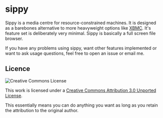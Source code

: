 # sippy

Sippy is a media centre for resource-constrained machines. It is designed as a
barebones alternative to more heavyweight options like
[XBMC](http://xbmc.org/). It's feature set is deliberately very minimal. Sippy
is basically a full screen file browser.

If you have any problems using sippy, want other features implemented or want
to ask usage questions, feel free to open an issue or email me.

## Licence

![Creative Commons License](http://i.creativecommons.org/l/by/3.0/88x31.png)

This work is licensed under a
[Creative Commons Attribution 3.0 Unported License](https://creativecommons.org/licenses/by/3.0/).

This essentially means you can do anything you want as long as you retain the
attribution to the original author.

